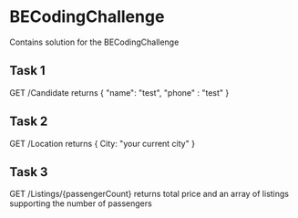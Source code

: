 # BECodingChallenge
Contains solution for the BECodingChallenge


## Task 1
GET /Candidate
returns { "name": "test", "phone" : "test" }

## Task 2
GET /Location
returns { City: "your current city" }

## Task 3
GET /Listings/{passengerCount}
returns total price and an array of listings supporting the number of passengers
